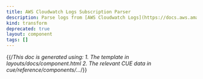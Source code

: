 ```yaml
---
title: AWS Cloudwatch Logs Subscription Parser
description: Parse logs from [AWS Cloudwatch Logs](https://docs.aws.amazon.com/AmazonCloudWatch/latest/logs/Subscriptions.html)
kind: transform
deprecated: true
layout: component
tags: []
---
```


{{/*This doc is generated using:
     1. The template in layouts/docs/component.html
2. The relevant CUE data in cue/reference/components/...*/}}
